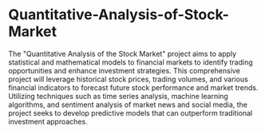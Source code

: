 # Quantitative-Analysis-of-Stock-Market
The "Quantitative Analysis of the Stock Market" project aims to apply statistical and mathematical models to financial markets to identify trading opportunities and enhance investment strategies. This comprehensive project will leverage historical stock prices, trading volumes, and various financial indicators to forecast future stock performance and market trends. Utilizing techniques such as time series analysis, machine learning algorithms, and sentiment analysis of market news and social media, the project seeks to develop predictive models that can outperform traditional investment approaches.
